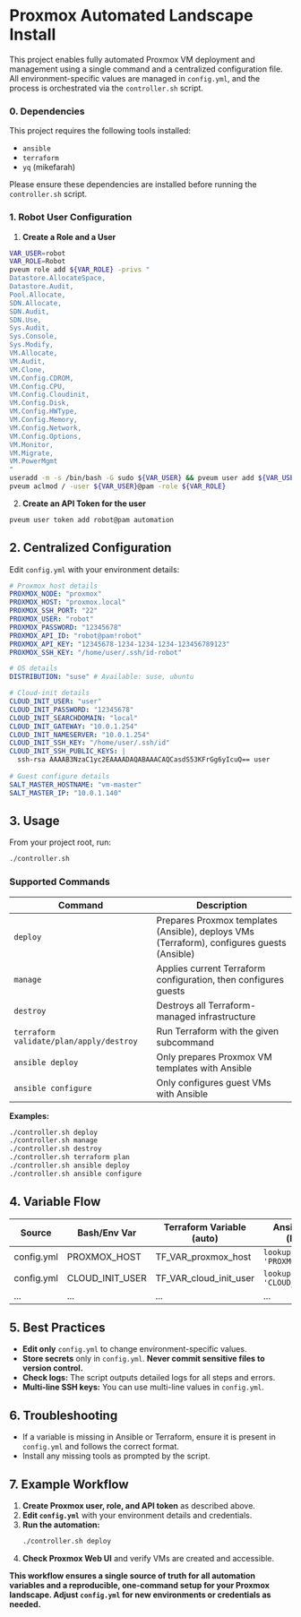 # Proxmox Automated Landscape Install

This project enables fully automated Proxmox VM deployment and management using a single command and a centralized configuration file. All environment-specific values are managed in `config.yml`, and the process is orchestrated via the `controller.sh` script.

### 0. Dependencies

This project requires the following tools installed:

- `ansible`
- `terraform`
- `yq` (mikefarah)

Please ensure these dependencies are installed before running the `controller.sh` script.

### 1. Robot User Configuration


1. **Create a Role and a User** 

```bash
VAR_USER=robot
VAR_ROLE=Robot
pveum role add ${VAR_ROLE} -privs "
Datastore.AllocateSpace,
Datastore.Audit,
Pool.Allocate,
SDN.Allocate,
SDN.Audit,
SDN.Use,
Sys.Audit,
Sys.Console,
Sys.Modify,
VM.Allocate,
VM.Audit,
VM.Clone,
VM.Config.CDROM,
VM.Config.CPU,
VM.Config.Cloudinit,
VM.Config.Disk,
VM.Config.HWType,
VM.Config.Memory,
VM.Config.Network,
VM.Config.Options,
VM.Monitor,
VM.Migrate,
VM.PowerMgmt
"
useradd -m -s /bin/bash -G sudo ${VAR_USER} && pveum user add ${VAR_USER}@pam && passwd ${VAR_USER}
pveum aclmod / -user ${VAR_USER}@pam -role ${VAR_ROLE}
```

2. **Create an API Token for the user**

```bash
pveum user token add robot@pam automation
```

## 2. Centralized Configuration

Edit `config.yml` with your environment details:

```yaml
# Proxmox host details
PROXMOX_NODE: "proxmox"
PROXMOX_HOST: "proxmox.local"
PROXMOX_SSH_PORT: "22"
PROXMOX_USER: "robot"
PROXMOX_PASSWORD: "12345678"
PROXMOX_API_ID: "robot@pam!robot"
PROXMOX_API_KEY: "12345678-1234-1234-1234-123456789123"
PROXMOX_SSH_KEY: "/home/user/.ssh/id-robot"

# OS details
DISTRIBUTION: "suse" # Available: suse, ubuntu

# Cloud-init details   
CLOUD_INIT_USER: "user"
CLOUD_INIT_PASSWORD: "12345678"
CLOUD_INIT_SEARCHDOMAIN: "local"
CLOUD_INIT_GATEWAY: "10.0.1.254"
CLOUD_INIT_NAMESERVER: "10.0.1.254"
CLOUD_INIT_SSH_KEY: "/home/user/.ssh/id"
CLOUD_INIT_SSH_PUBLIC_KEYS: |
  ssh-rsa AAAAB3NzaC1yc2EAAAADAQABAAACAQCasdS53KFrGg6yIcuQ== user
  
# Guest configure details
SALT_MASTER_HOSTNAME: "vm-master"
SALT_MASTER_IP: "10.0.1.140"
```

## 3. Usage

From your project root, run:

```bash
./controller.sh 
```

### Supported Commands

| Command                             | Description                                                                                          |
|--------------------------------------|------------------------------------------------------------------------------------------------------|
| `deploy`                            | Prepares Proxmox templates (Ansible), deploys VMs (Terraform), configures guests (Ansible)           |
| `manage`                            | Applies current Terraform configuration, then configures guests                                      |
| `destroy`                           | Destroys all Terraform-managed infrastructure                                                        |
| `terraform validate/plan/apply/destroy` | Run Terraform with the given subcommand                                                           |
| `ansible deploy`                    | Only prepares Proxmox VM templates with Ansible                                                      |
| `ansible configure`                 | Only configures guest VMs with Ansible                                                               |

**Examples:**
```bash
./controller.sh deploy
./controller.sh manage
./controller.sh destroy
./controller.sh terraform plan
./controller.sh ansible deploy
./controller.sh ansible configure
```

## 4. Variable Flow

| Source      | Bash/Env Var         | Terraform Variable (auto)   | Ansible Usage (lookup)            |
|-------------|----------------------|-----------------------------|-----------------------------------|
| config.yml  | PROXMOX_HOST         | TF_VAR_proxmox_host         | `lookup('env', 'PROXMOX_HOST')`   |
| config.yml  | CLOUD_INIT_USER      | TF_VAR_cloud_init_user      | `lookup('env', 'CLOUD_INIT_USER')`|
| ...         | ...                  | ...                         | ...                               |

## 5. Best Practices

- **Edit only** `config.yml` to change environment-specific values.
- **Store secrets** only in `config.yml`. **Never commit sensitive files to version control.**
- **Check logs:** The script outputs detailed logs for all steps and errors.
- **Multi-line SSH keys:** You can use multi-line values in `config.yml`.

## 6. Troubleshooting

- If a variable is missing in Ansible or Terraform, ensure it is present in `config.yml` and follows the correct format.
- Install any missing tools as prompted by the script.

## 7. Example Workflow

1. **Create Proxmox user, role, and API token** as described above.
2. **Edit `config.yml`** with your environment details and credentials.
3. **Run the automation:**
   ```bash
   ./controller.sh deploy
   ```
4. **Check Proxmox Web UI** and verify VMs are created and accessible.

**This workflow ensures a single source of truth for all automation variables and a reproducible, one-command setup for your Proxmox landscape. Adjust `config.yml` for new environments or credentials as needed.**